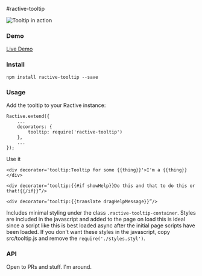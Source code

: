#ractive-tooltip

![Tooltip in action](http://jondum.github.com/ractive-tooltip/demo/screenshot.png)

### Demo

[Live Demo](http://jondum.github.com/ractive-tooltip/demo/)

### Install

```
npm install ractive-tooltip --save
```

### Usage

Add the tooltip to your Ractive instance:

```
Ractive.extend({
    ...
    decorators: {
        tooltip: require('ractive-tooltip')
    },
    ...
});
```

Use it
```
<div decorator='tooltip:Tooltip for some {{thing}}'>I'm a {{thing}}</div>
```

```
<div decorator=‘tooltip:{{#if showHelp}}Do this and that to do this or that!{{/if}}”/>
```

```
<div decorator=‘tooltip:{{translate dragHelpMessage}}”/>
```

Includes minimal styling under the class `.ractive-tooltip-container`. Styles are included in the javascript and added to the page on load this is ideal since a script like this is best loaded async after the initial page scripts have been loaded. If you don't want these styles in the javascript, copy src/tooltip.js and remove the `require('./styles.styl')`.

### API

Open to PRs and stuff. I'm around.


